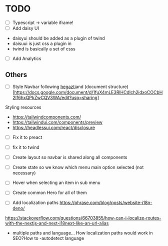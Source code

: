# TODO

- [ ] Typescript -> variable iframe!
- [ ] Add daisy UI

* daisyui should be added as a plugin of twind
* daisuui is just css a plugin in
* twind is basically a set of csss

- [ ] Add Analytics

## Others

- [ ] Style Navbar following [hegazti](https://www.hegaztiescuelabosque.org/)and
      (document
      structure)[https://docs.google.com/document/d/1fuX4mLE3RlHCdIch2idxoCOCbH2If6hxQPkZwCQV3WA/edit?usp=sharing]

Styling resources

- https://tailwindcomponents.com/
- https://tailwindui.com/components/preview
- https://headlessui.com/react/disclosure

- [ ] Fix it to preact
- [ ] fix it to twind
- [ ] Create layout so navbar is shared along all components
- [ ] Create state so we know which menu main option selected (not necessary)
- [ ] Hover when selecting an item in sub menu
- [ ] Create common Hero for all of them

- [ ] Add localization paths https://phrase.com/blog/posts/website-i18n-deno/

https://stackoverflow.com/questions/66703855/how-can-i-localize-routes-with-the-nextjs-and-next-i18next-like-an-url-alias

- multiple paths and language... How localization paths would work in SEO?How to
  -autodetect language
